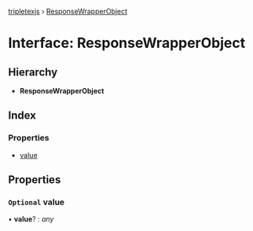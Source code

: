 [tripletexjs](../README.md) › [ResponseWrapperObject](responsewrapperobject.md)

# Interface: ResponseWrapperObject

## Hierarchy

* **ResponseWrapperObject**

## Index

### Properties

* [value](responsewrapperobject.md#optional-value)

## Properties

### `Optional` value

• **value**? : *any*
